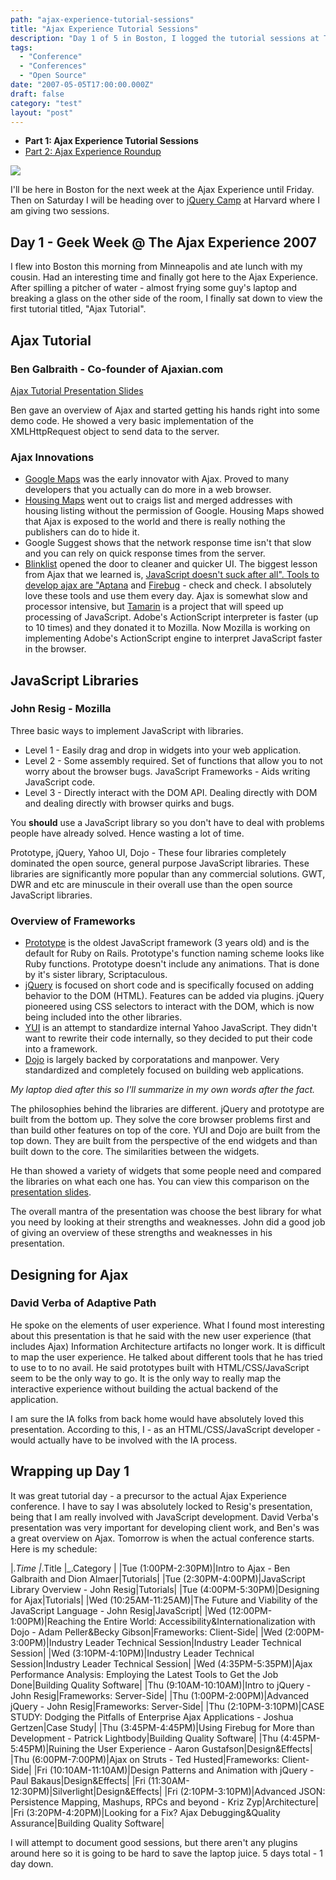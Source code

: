 ```yaml
---
path: "ajax-experience-tutorial-sessions"
title: "Ajax Experience Tutorial Sessions"
description: "Day 1 of 5 in Boston, I logged the tutorial sessions at The Ajax Experience."
tags: 
  - "Conference"
  - "Conferences"
  - "Open Source"
date: "2007-05-05T17:00:00.000Z"
draft: false
category: "test"
layout: "post"
---
```


- **Part 1: Ajax Experience Tutorial Sessions**
- [Part 2: Ajax Experience Roundup](http://marcgrabanski.com/article/81/Ajax-Experience-Roundup)

![](http://marcgrabanski.com/img/logo-ajax-experience.gif)

I'll be here in Boston for the next week at the Ajax Experience until Friday. Then on Saturday I will be heading over to [jQuery Camp](http://docs.jquery.com/JQueryCamp07) at Harvard where I am giving two sessions.

## Day 1 - Geek Week @ The Ajax Experience 2007
I flew into Boston this morning from Minneapolis and ate lunch with my cousin. Had an interesting time and finally got here to the Ajax Experience. After spilling a pitcher of water - almost frying some guy's laptop and breaking a glass on the other side of the room, I finally sat down to view the first tutorial titled, "Ajax Tutorial".

## Ajax Tutorial
### Ben Galbraith - Co-founder of Ajaxian.com
[Ajax Tutorial Presentation Slides](http://feature50.com/AjaxTutorial.pdf)

Ben gave an overview of Ajax and started getting his hands right into some demo code. He showed a very basic implementation of the XMLHttpRequest object to send data to the server.

### Ajax Innovations 
- [Google Maps](http://maps.google.com) was the early innovator with Ajax. Proved to many developers that you actually can do more in a web browser. 
- [Housing Maps](http://housingmaps.com) went out to craigs list and merged addresses with housing listing without the permission of Google. Housing Maps showed that Ajax is exposed to the world and there is really nothing the publishers can do to hide it. 
- Google Suggest shows that the network response time isn't that slow and you can rely on quick response times from the server. 
- [Blinklist](http://www.blinklist.com/) opened the door to cleaner and quicker UI. The biggest lesson from Ajax that we learned is, [JavaScript doesn't suck after all". Tools to develop ajax are "Aptana](http://www.aptana.com/) and [Firebug](http://www.getfirebug.com/) - check and check. I absolutely love these tools and use them every day. Ajax is somewhat slow and processor intensive, but [Tamarin](http://www.mozilla.org/projects/tamarin/) is a project that will speed up processing of JavaScript. Adobe's ActionScript interpreter is faster (up to 10 times) and they donated it to Mozilla. Now Mozilla is working on implementing Adobe's ActionScript engine to interpret JavaScript faster in the browser.

## JavaScript Libraries
### John Resig - Mozilla
Three basic ways to implement JavaScript with libraries.

- Level 1 - Easily drag and drop in widgets into your web application. 
- Level 2 - Some assembly required. Set of functions that allow you to not worry about the browser bugs. JavaScript Frameworks - Aids writing JavaScript code. 
- Level 3 - Directly interact with the DOM API. Dealing directly with DOM and dealing directly with browser quirks and bugs. 

You **should** use a JavaScript library so you don't have to deal with problems people have already solved. Hence wasting a lot of time.

Prototype, jQuery, Yahoo UI, Dojo - These four libraries completely dominated the open source, general purpose JavaScript libraries. These libraries are significantly more popular than any commercial solutions. GWT, DWR and etc are minuscule in their overall use than the open source JavaScript libraries.

### Overview of Frameworks
- [Prototype](http://prototypejs.org/) is the oldest JavaScript framework (3 years old) and is the default for Ruby on Rails. Prototype's function naming scheme looks like Ruby functions. Prototype doesn't include any animations. That is done by it's sister library, Scriptaculous. 
- [jQuery](http://jquery.com) is focused on short code and is specifically focused on adding behavior to the DOM (HTML). Features can be added via plugins. jQuery pioneered using CSS selectors to interact with the DOM, which is now being included into the other libraries. 
- [YUI](http://developer.yahoo.com/yui/) is an attempt to standardize internal Yahoo JavaScript. They didn't want to rewrite their code internally, so they decided to put their code into a framework. 
- [Dojo](http://dojotoolkit.org/) is largely backed by corporatations and manpower. Very standardized and completely focused on building web applications.

*My laptop died after this so I'll summarize in my own words after the fact.*

The philosophies behind the libraries are different. jQuery and prototype are built from the bottom up. They solve the core browser problems first and than build other features on top of the core. YUI and Dojo are built from the top down. They are built from the perspective of the end widgets and than built down to the core. The similarities between the widgets.

He than showed a variety of widgets that some people need and compared the libraries on what each one has. You can view this comparison on the [presentation slides](http://ejohn.org/blog/javascript-library-overview/).

The overall mantra of the presentation was choose the best library for what you need by looking at their strengths and weaknesses. John did a good job of giving an overview of these strengths and weaknesses in his presentation.

## Designing for Ajax
### David Verba of Adaptive Path
He spoke on the elements of user experience. What I found most interesting about this presentation is that he said with the new user experience (that includes Ajax) Information Architecture artifacts no longer work. It is difficult to map the user experience. He talked about different tools that he has tried to use to to no avail. He said prototypes built with HTML/CSS/JavaScript seem to be the only way to go. It is the only way to really map the interactive experience without building the actual backend of the application.

I am sure the IA folks from back home would have absolutely loved this presentation. According to this, I - as an HTML/CSS/JavaScript developer - would actually have to be involved with the IA process.

## Wrapping up Day 1
It was great tutorial day - a precursor to the actual Ajax Experience conference. I have to say I was absolutely locked to Resig's presentation, being that I am really involved with JavaScript development. David Verba's presentation was very important for developing client work, and Ben's was a great overview on Ajax. Tomorrow is when the actual conference starts. Here is my schedule:

|_.Time |_.Title |_.Category | |Tue (1:00PM-2:30PM)|Intro to Ajax - Ben Galbraith and Dion Almaer|Tutorials| |Tue (2:30PM-4:00PM)|JavaScript Library Overview - John Resig|Tutorials| |Tue (4:00PM-5:30PM)|Designing for Ajax|Tutorials| |Wed (10:25AM-11:25AM)|The Future and Viability of the JavaScript Language - John Resig|JavaScript| |Wed (12:00PM-1:00PM)|Reaching the Entire World: Accessibility&Internationalization with Dojo - Adam Peller&Becky Gibson|Frameworks: Client-Side| |Wed (2:00PM-3:00PM)|Industry Leader Technical Session|Industry Leader Technical Session| |Wed (3:10PM-4:10PM)|Industry Leader Technical Session|Industry Leader Technical Session| |Wed (4:35PM-5:35PM)|Ajax Performance Analysis: Employing the Latest Tools to Get the Job Done|Building Quality Software| |Thu (9:10AM-10:10AM)|Intro to jQuery - John Resig|Frameworks: Server-Side| |Thu (1:00PM-2:00PM)|Advanced jQuery - John Resig|Frameworks: Server-Side| |Thu (2:10PM-3:10PM)|CASE STUDY: Dodging the Pitfalls of Enterprise Ajax Applications - Joshua Gertzen|Case Study| |Thu (3:45PM-4:45PM)|Using Firebug for More than Development - Patrick Lightbody|Building Quality Software| |Thu (4:45PM-5:45PM)|Ruining the User Experience - Aaron Gustafson|Design&Effects| |Thu (6:00PM-7:00PM)|Ajax on Struts - Ted Husted|Frameworks: Client-Side| |Fri (10:10AM-11:10AM)|Design Patterns and Animation with jQuery - Paul Bakaus|Design&Effects| |Fri (11:30AM-12:30PM)|Silverlight|Design&Effects| |Fri (2:10PM-3:10PM)|Advanced JSON: Persistence Mapping, Mashups, RPCs and beyond - Kriz Zyp|Architecture| |Fri (3:20PM-4:20PM)|Looking for a Fix? Ajax Debugging&Quality Assurance|Building Quality Software|

I will attempt to document good sessions, but there aren't any plugins around here so it is going to be hard to save the laptop juice. 5 days total - 1 day down.